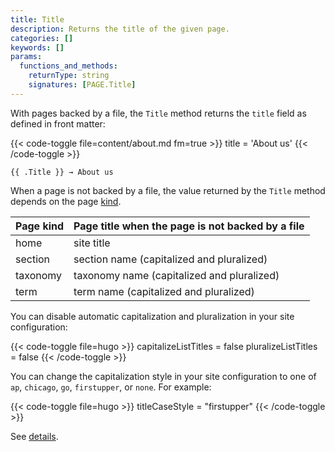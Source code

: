```yaml
---
title: Title
description: Returns the title of the given page.
categories: []
keywords: []
params:
  functions_and_methods:
    returnType: string
    signatures: [PAGE.Title]
---
```


With pages backed by a file, the `Title` method returns the `title` field as defined in front matter:

{{< code-toggle file=content/about.md fm=true >}}
title = 'About us'
{{< /code-toggle >}}

```go-html-template
{{ .Title }} → About us
```

When a page is not backed by a file, the value returned by the `Title` method depends on the page [kind](g).

Page kind|Page title when the page is not backed by a file
:--|:--
home|site title
section|section name (capitalized and pluralized)
taxonomy|taxonomy name (capitalized and pluralized)
term|term name (capitalized and pluralized)

You can disable automatic capitalization and pluralization in your site configuration:

{{< code-toggle file=hugo >}}
capitalizeListTitles = false
pluralizeListTitles = false
{{< /code-toggle >}}

You can change the capitalization style in your site configuration to one of `ap`, `chicago`, `go`, `firstupper`, or `none`. For example:

{{< code-toggle file=hugo >}}
titleCaseStyle = "firstupper"
{{< /code-toggle >}}

See&nbsp;[details][].

[details]: /docs/reference/configuration/all/#title-case-style
